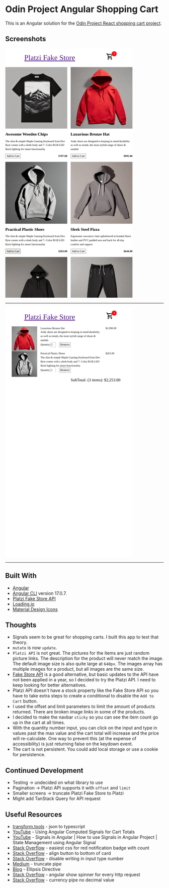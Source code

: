 # Odin Project Angular Shopping Cart

This is an Angular solution for the [Odin Project React shopping cart project](https://www.theodinproject.com/lessons/node-path-react-new-shopping-cart).

## Screenshots

![](screenshots/platzi-shopping-cart-1.png)

***

![](screenshots/platzi-shopping-cart-2.png)

***

## Built With

- [Angular](https://angular.dev)
- [Angular CLI](https://github.com/angular/angular-cli) version 17.0.7.
- [Platzi Fake Store API](https://fakeapi.platzi.com/en/rest/products/)
- [Loading.io](https://loading.io/css/)
- [Material Design Icons](https://pictogrammers.com/library/mdi/)

## Thoughts

- Signals seem to be great for shopping carts.  I built this app to test that theory.  
- `mutate` is now `update`.
- `Platzi API` is not great.  The pictures for the items are just random picture links.  The description for the product will never match the image.  The default image size is also quite large at `640px`. The images array has multiple images for a product, but all images are the same size.
- [Fake Store API](https://fakestoreapi.com/) is a good alternative, but basic updates to the API have not been applied in a year, so I decided to try the Platzi API.  I need to keep looking for better alternatives.  
- Platzi API doesn't have a stock property like the Fake Store API so you have to take extra steps to create a conditional to disable the `Add to Cart` button.    
- I used the offset and limit parameters to limit the amount of products returned.  There are broken image links in some of the products.
- I decided to make the navbar `sticky` so you can see the item count go up in the cart at all times. 
- With the quantity number input, you can click on the input and type in values past the max value and the cart total will increase and the price will re-calculate.  One way to prevent this (at the expense of accessibility) is just returning false on the keydown event.  
- The cart is not persistent.  You could add local storage or use a cookie for persistence.  

## Continued Development

- Testing -> undecided on what library to use
- Pagination -> Platzi API supports it with `offset` and `limit`
- Smaller screens -> truncate Platzi Fake Store to Platzi
- Might add TanStack Query for API request

## Useful Resources

- [transform.tools](https://transform.tools/json-to-typescript) - json to typescript
- [YouTube](https://www.youtube.com/watch?v=kczkl2HndJg) - Using Angular Computed Signals for Cart Totals
- [YouTube](https://www.youtube.com/watch?v=kWDboeL2g4g) - Signals in Angular | How to use Signals in Angular Project | State Management using Angular Signal
- [Stack Overflow](https://stackoverflow.com/questions/5747863/easiest-css-for-red-notification-badge-with-count) - easiest css for red notification badge with count
- [Stack Overflow](https://stackoverflow.com/questions/48406628/bootstrap-align-button-to-the-bottom-of-card) - align button to bottom of card
- [Stack Overflow](https://stackoverflow.com/questions/17164278/disable-writing-in-input-type-number-html5) - disable writing in input type number
- [Medium](https://blog.bitsrc.io/how-to-use-the-truncate-pipe-in-angular-64b01f3c8411) - truncate pipe
- [Blog](https://brianflove.com/2019-09-26/ellipsis-directive/) - Ellipsis Directive
- [Stack Overflow](https://stackoverflow.com/questions/49385369/angular-show-spinner-for-every-http-request-with-very-less-code-changes) - angular show spinner for every http request
- [Stack Overflow](https://stackoverflow.com/questions/49403895/angular-currency-pipe-no-decimal-value) - currency pipe no decimal value